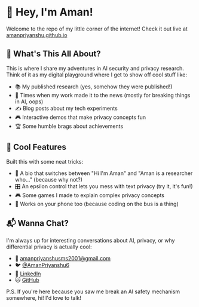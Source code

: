 # 👋 Hey, I'm Aman!

Welcome to the repo of my little corner of the internet! Check it out live at [amanpriyanshu.github.io](https://amanpriyanshu.github.io)

## 🤔 What's This All About?

This is where I share my adventures in AI security and privacy research. Think of it as my digital playground where I get to show off cool stuff like:
- 📚 My published research (yes, somehow they were published!)
- 📰 Times when my work made it to the news (mostly for breaking things in AI, oops)
- ✍️ Blog posts about my tech experiments
- 🎮 Interactive demos that make privacy concepts fun
- 🏆 Some humble brags about achievements

## 🎨 Cool Features

Built this with some neat tricks:
- 🔄 A bio that switches between "Hi I'm Aman" and "Aman is a researcher who..." (because why not?)
- 🎛️ An epsilon control that lets you mess with text privacy (try it, it's fun!)
- 🎮 Some games I made to explain complex privacy concepts
- 📱 Works on your phone too (because coding on the bus is a thing)

## 📬 Wanna Chat?

I'm always up for interesting conversations about AI, privacy, or why differential privacy is actually cool:
- 📧 [amanpriyanshusms2001@gmail.com](mailto:amanpriyanshusms2001@gmail.com)
- 🐦 [@AmanPriyanshu6](https://twitter.com/AmanPriyanshu6)
- 💼 [LinkedIn](https://linkedin.com/in/aman-priyanshu)
- 🐱 [GitHub](https://github.com/AmanPriyanshu)

P.S. If you're here because you saw me break an AI safety mechanism somewhere, hi! I'd love to talk!

